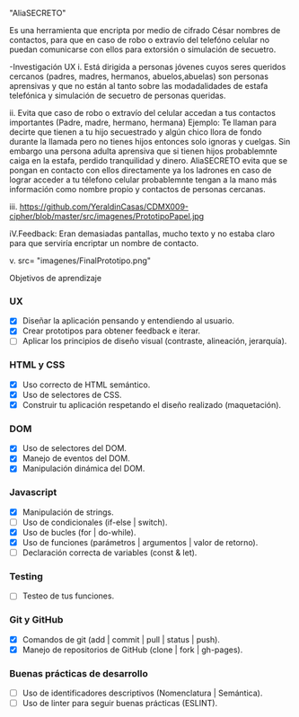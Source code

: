 "AliaSECRETO"

Es una herramienta que encripta por medio de cifrado César nombres de contactos, para que en caso de robo o extravío del telefóno celular no puedan comunicarse con ellos para extorsión o simulación de secuetro.

-Investigación UX
i. Está dirigida a personas jóvenes cuyos seres queridos cercanos (padres, madres, hermanos, abuelos,abuelas) son personas aprensivas y que no están al tanto sobre las modadalidades de estafa telefónica y simulación de secuetro de personas queridas.

ii. Evita que caso de robo o extravío del celular accedan a tus contactos importantes (Padre, madre, hermano, hermana) Ejemplo: Te llaman para decirte que tienen a tu hijo secuestrado y algún chico llora de fondo durante la llamada pero no tienes hijos entonces solo ignoras y cuelgas. Sin embargo una persona adulta aprensiva que si tienen hijos probablemnte caiga en la estafa, perdido tranquilidad y dinero. AliaSECRETO evita que se pongan en contacto con ellos directamente ya los ladrones en caso de lograr acceder a tu télefono celular probablemnte tengan a la mano más información como nombre propio y contactos de personas cercanas. 

iii. https://github.com/YeraldinCasas/CDMX009-cipher/blob/master/src/imagenes/PrototipoPapel.jpg

iV.Feedback: Eran demasiadas pantallas, mucho texto y no estaba claro para que serviría encriptar un nombre de contacto.

v. src= "imagenes/FinalPrototipo.png"

Objetivos de aprendizaje

### UX

- [x] Diseñar la aplicación pensando y entendiendo al usuario.
- [X] Crear prototipos para obtener feedback e iterar.
- [ ] Aplicar los principios de diseño visual (contraste, alineación, jerarquía).

### HTML y CSS

- [X] Uso correcto de HTML semántico.
- [X] Uso de selectores de CSS.
- [X] Construir tu aplicación respetando el diseño realizado (maquetación).

### DOM

- [X] Uso de selectores del DOM.
- [X] Manejo de eventos del DOM.
- [X] Manipulación dinámica del DOM.

### Javascript

- [X] Manipulación de strings.
- [ ] Uso de condicionales (if-else | switch).
- [X] Uso de bucles (for | do-while).    
- [X] Uso de funciones (parámetros | argumentos | valor de retorno).
- [ ] Declaración correcta de variables (const & let).

### Testing
- [ ] Testeo de tus funciones.

### Git y GitHub
- [X] Comandos de git (add | commit | pull | status | push).
- [X] Manejo de repositorios de GitHub (clone | fork | gh-pages).

### Buenas prácticas de desarrollo
- [ ] Uso de identificadores descriptivos (Nomenclatura | Semántica).
- [ ] Uso de linter para seguir buenas prácticas (ESLINT).
